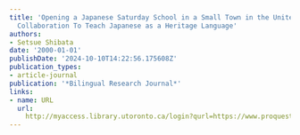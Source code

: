 ```yaml
---
title: 'Opening a Japanese Saturday School in a Small Town in the United States: Community
  Collaboration To Teach Japanese as a Heritage Language'
authors:
- Setsue Shibata
date: '2000-01-01'
publishDate: '2024-10-10T14:22:56.175608Z'
publication_types:
- article-journal
publication: '*Bilingual Research Journal*'
links:
- name: URL
  url: 
    http://myaccess.library.utoronto.ca/login?qurl=https://www.proquest.com/docview/62244179?accountid=14771&bdid=38382&_bd=9Bq67EKieDTvrnpH15NQj%2BNtjec%3D
---
```

